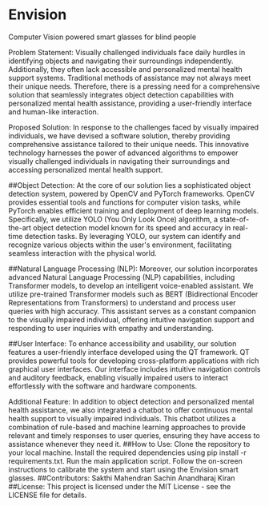 # Envision
Computer Vision powered smart glasses for blind people


Problem Statement:
Visually challenged individuals face daily hurdles in identifying objects and navigating their surroundings independently. Additionally, they often lack accessible and personalized mental health support systems. Traditional methods of assistance may not always meet their unique needs. Therefore, there is a pressing need for a comprehensive solution that seamlessly integrates object detection capabilities with personalized mental health assistance, providing a user-friendly interface and human-like interaction.

Proposed Solution:
In response to the challenges faced by visually impaired individuals, we have devised a software solution, thereby providing comprehensive assistance tailored to their unique needs. This innovative technology harnesses the power of advanced algorithms to empower visually challenged individuals in navigating their surroundings and accessing personalized mental health support.

##Object Detection:
At the core of our solution lies a sophisticated object detection system, powered by OpenCV and PyTorch frameworks. OpenCV provides essential tools and functions for computer vision tasks, while PyTorch enables efficient training and deployment of deep learning models. Specifically, we utilize YOLO (You Only Look Once) algorithm, a state-of-the-art object detection model known for its speed and accuracy in real-time detection tasks. By leveraging YOLO, our system can identify and recognize various objects within the user's environment, facilitating seamless interaction with the physical world.

##Natural Language Processing (NLP):
Moreover, our solution incorporates advanced Natural Language Processing (NLP) capabilities, including Transformer models, to develop an intelligent voice-enabled assistant. We utilize pre-trained Transformer models such as BERT (Bidirectional Encoder Representations from Transformers) to understand and process user queries with high accuracy. This assistant serves as a constant companion to the visually impaired individual, offering intuitive navigation support and responding to user inquiries with empathy and understanding.

##User Interface:
To enhance accessibility and usability, our solution features a user-friendly interface developed using the QT framework. QT provides powerful tools for developing cross-platform applications with rich graphical user interfaces. Our interface includes intuitive navigation controls and auditory feedback, enabling visually impaired users to interact effortlessly with the software and hardware components.

Additional Feature:
In addition to object detection and personalized mental health assistance, we also integrated a chatbot to offer continuous mental health support to visually impaired individuals. This chatbot utilizes a combination of rule-based and machine learning approaches to provide relevant and timely responses to user queries, ensuring they have access to assistance whenever they need it.
##How to Use:
Clone the repository to your local machine.
Install the required dependencies using pip install -r requirements.txt.
Run the main application script.
Follow the on-screen instructions to calibrate the system and start using the Envision smart glasses.
##Contributors:
Sakthi Mahendran
Sachin Anandharaj
Kiran
##License:
This project is licensed under the MIT License - see the LICENSE file for details.
